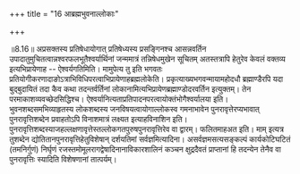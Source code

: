 +++
title = "16 आब्रह्मभुवनाल्लोकाः"

+++
  
  
॥8.16॥ अप्रसक्तस्य प्रतिषेधायोगात् प्रतिषेध्यस्य प्रसङ्गिनश्च
आसन्नवर्तिन उपादातुमुचितत्वान्नश्वरफलभूतैश्वर्यार्थिनां जन्ममात्रं
तन्निषेधमुखेन सूचितम् अतस्तत्रापि हेतुरेव केवलं वक्तव्य इत्यभिप्रायेणाह
-- ऐश्वर्यगतिमिति। मामुपेत्य तु इति भगवतः
प्रतियोगीकरणादाङोऽत्राभिविधिपरत्वाभिप्रायेणाहब्रह्मलोकेति।
प्रकृत्याख्यभगवन्मायामहोदधौ ब्रह्माण्डैरपि यदा बुद्बुदायितं तदा कैव कथा
तदन्तर्वर्तिनां लोकानामित्यभिप्रायेणब्रह्माण्डोदरवर्तिन इत्युक्तम्। तेन
परमाकाशव्यवच्छेदसिद्धिश्च।
ऐश्वर्यानित्यताप्रतिपादनपरत्वायोक्तंभोगैश्वर्यालया इति।
भुवनशब्दसमभिव्याहृतस्य लोकशब्दस्य जनविषयत्वायोगाल्लोकस्व गमनाभावेन
पुनरावृत्तेरप्यभावात् पुनरावृत्तिशब्देन प्रवाहतोऽपि विनाशमात्रं लक्ष्यत
इत्याहविनाशिन इति।
पुनरावृत्तिशब्दस्याजहल्लक्षणावृत्तेस्तल्लोकगतपुरुषपुनरावृत्तिरेव वा
द्वारम्। फलितमाहअत इति। माम् इत्यत्र तुशब्देन
द्योतितानपुनरावृत्तिहेतुविशेषान् दर्शयतिमां सर्वज्ञमित्यादिना।
असर्वज्ञमसत्यसङ्कल्पं कार्यकोटिघटितं (तमनिर्गुणं) निर्घृणं
रजस्तमोमूलरागद्वेषादिनानाविकारशालिनं कञ्चन क्षुद्रदैवतं प्राप्तानां हि
तदन्येन तेनैव वा पुनरावृत्तिः स्यादिति विशेषणानां तात्पर्यम्।  
  

